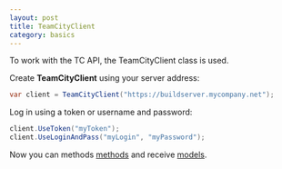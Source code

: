 ```yaml
---
layout: post
title: TeamCityClient
category: basics
---
```

To work with the TC API, the TeamCityClient class is used.

Create **TeamCityClient** using your server address:
```csharp
var client = TeamCityClient("https://buildserver.mycompany.net");
```
Log in using a token or username and password:
```csharp
client.UseToken("myToken");
client.UseLoginAndPass("myLogin", "myPassword");
```
Now you can methods [methods]() and receive [models]().

